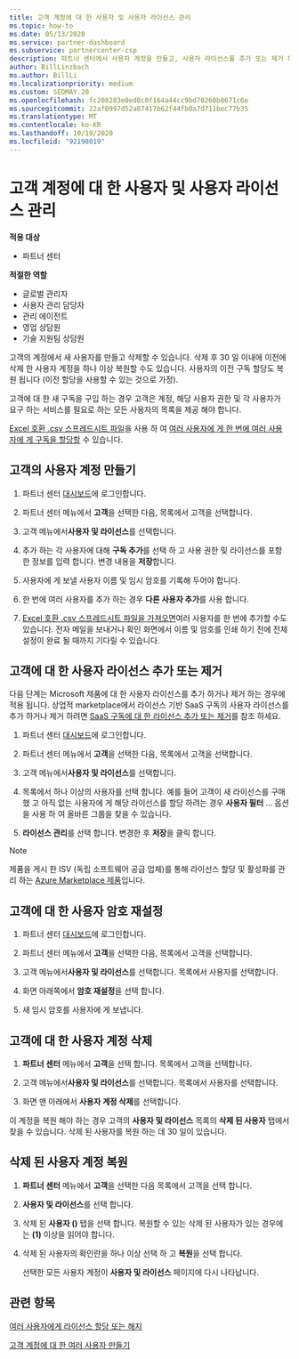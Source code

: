 ```yaml
---
title: 고객 계정에 대 한 사용자 및 사용자 라이선스 관리
ms.topic: how-to
ms.date: 05/13/2020
ms.service: partner-dashboard
ms.subservice: partnercenter-csp
description: 파트너 센터에서 사용자 계정을 만들고, 사용자 라이선스를 추가 또는 제거 하 고, 사용자 암호를 다시 설정 하 고, 사용자 계정을 삭제 하거나 복원 하는 등 파트너 센터에서 고객의 사용자를 관리 하는 방법에 대해 알아봅니다.
author: BillLinzbach
ms.author: BillLi
ms.localizationpriority: medium
ms.custom: SEOMAY.20
ms.openlocfilehash: fc208283e0ed8c0f164a44cc9bd70260b8671c6e
ms.sourcegitcommit: 22af0997d52a87417b62f44fb0a7d711bec77b35
ms.translationtype: MT
ms.contentlocale: ko-KR
ms.lasthandoff: 10/19/2020
ms.locfileid: "92198019"
---
```

# <a name="manage-users-and-user-licenses-for-customer-accounts"></a>고객 계정에 대 한 사용자 및 사용자 라이선스 관리

**적용 대상**

- 파트너 센터

**적절한 역할**

- 글로벌 관리자
- 사용자 관리 담당자
- 관리 에이전트
- 영업 상담원
- 기술 지원팀 상담원

고객의 계정에서 새 사용자를 만들고 삭제할 수 있습니다. 삭제 후 30 일 이내에 이전에 삭제 한 사용자 계정을 하나 이상 복원할 수도 있습니다. 사용자의 이전 구독 할당도 복원 됩니다 (이전 할당을 사용할 수 있는 것으로 가정).

고객에 대 한 새 구독을 구입 하는 경우 고객은 계정, 해당 사용자 권한 및 각 사용자가 요구 하는 서비스를 필요로 하는 모든 사용자의 목록을 제공 해야 합니다.  

[Excel 호환 .csv 스프레드시트 파일](adding-multiple-users-to-a-customer-account.md)을 사용 하 여 [여러 사용자에 게 한 번에 여러 사용자에 게 구독을 할당할](bulk-license-provisioning-for-multiple-users.md) 수 있습니다.

<a href="" id="createuseraccounts"></a>

## <a name="create-user-accounts-for-a-customer"></a>고객의 사용자 계정 만들기

1. 파트너 센터 [대시보드](https://partner.microsoft.com/dashboard)에 로그인합니다.

2. 파트너 센터 메뉴에서 **고객**을 선택한 다음, 목록에서 고객을 선택합니다.

3. 고객 메뉴에서**사용자 및 라이선스**를 선택합니다.

4. 추가 하는 각 사용자에 대해 **구독 추가**를 선택 하 고 사용 권한 및 라이선스를 포함 한 정보를 입력 합니다. 변경 내용을 **저장**합니다.

5. 사용자에 게 보낼 사용자 이름 및 임시 암호를 기록해 두어야 합니다.

6. 한 번에 여러 사용자를 추가 하는 경우 **다른 사용자 추가**를 사용 합니다.

7. [Excel 호환 .csv 스프레드시트 파일을 가져오면](adding-multiple-users-to-a-customer-account.md)여러 사용자를 한 번에 추가할 수도 있습니다. 전자 메일을 보내거나 확인 화면에서 이름 및 암호를 인쇄 하기 전에 전체 설정이 완료 될 때까지 기다릴 수 있습니다.

<a href="" id="userlicensing"></a>

## <a name="add-or-remove-user-licenses-for-a-customer"></a>고객에 대 한 사용자 라이선스 추가 또는 제거

다음 단계는 Microsoft 제품에 대 한 사용자 라이선스를 추가 하거나 제거 하는 경우에 적용 됩니다. 상업적 marketplace에서 라이선스 기반 SaaS 구독의 사용자 라이선스를 추가 하거나 제거 하려면 [SaaS 구독에 대 한 라이선스 추가 또는 제거](csp-commercial-marketplace-manage.md#add-or-remove-licenses-for-a-saas-subscription)를 참조 하세요.

1. 파트너 센터 [대시보드](https://partner.microsoft.com/dashboard)에 로그인합니다.

2. 파트너 센터 메뉴에서 **고객**을 선택한 다음, 목록에서 고객을 선택합니다.

3. 고객 메뉴에서**사용자 및 라이선스**를 선택합니다.

4. 목록에서 하나 이상의 사용자를 선택 합니다. 예를 들어 고객이 새 라이선스를 구매 했 고 아직 없는 사용자에 게 해당 라이선스를 할당 하려는 경우 **사용자 필터** ... 옵션을 사용 하 여 올바른 그룹을 찾을 수 있습니다.

5. **라이선스 관리**를 선택 합니다. 변경한 후 **저장**을 클릭 합니다.

> [!NOTE]
> 제품을 게시 한 ISV (독립 소프트웨어 공급 업체)를 통해 라이선스 할당 및 활성화를 관리 하는 [Azure Marketplace 제품](csp-commercial-marketplace-manage.md#assign-licenses-and-activate-a-subscription-on-behalf-of-a-customer)입니다.

<a href="" id="resetpassword"></a>

## <a name="reset-a-users-password-for-a-customer"></a>고객에 대 한 사용자 암호 재설정

1. 파트너 센터 [대시보드](https://partner.microsoft.com/dashboard)에 로그인합니다.

2. 파트너 센터 메뉴에서 **고객**을 선택한 다음, 목록에서 고객을 선택합니다.

3.  고객 메뉴에서**사용자 및 라이선스**를 선택합니다. 목록에서 사용자를 선택합니다.

4.  화면 아래쪽에서 **암호 재설정**을 선택 합니다. 

5.  새 임시 암호를 사용자에 게 보냅니다.

<a href="" id="deleteuseraccounts"></a>

## <a name="delete-user-accounts-for-a-customer"></a>고객에 대 한 사용자 계정 삭제

1.  **파트너 센터** 메뉴에서 **고객**을 선택 합니다. 목록에서 고객을 선택합니다.

2.  고객 메뉴에서**사용자 및 라이선스**를 선택합니다. 목록에서 사용자를 선택합니다.

3.  화면 맨 아래에서 **사용자 계정 삭제**를 선택합니다.

이 계정을 복원 해야 하는 경우 고객의 **사용자 및 라이선스** 목록의 **삭제 된 사용자** 탭에서 찾을 수 있습니다. 삭제 된 사용자를 복원 하는 데 30 일이 있습니다.

<a href="" id="restoreuseraccounts"></a>

## <a name="restore-deleted-user-accounts"></a>삭제 된 사용자 계정 복원

1.  **파트너 센터** 메뉴에서 **고객**을 선택한 다음 목록에서 고객을 선택 합니다.

2.  **사용자 및 라이선스**를 선택 합니다.

3.  삭제 된 **사용자 ()** 탭을 선택 합니다. 복원할 수 있는 삭제 된 사용자가 있는 경우에는 **(1)** 이상을 읽어야 합니다.

4.  삭제 된 사용자의 확인란을 하나 이상 선택 하 고 **복원**을 선택 합니다.

    선택한 모든 사용자 계정이 **사용자 및 라이선스** 페이지에 다시 나타납니다.

## <a name="related-topics"></a>관련 항목


[여러 사용자에게 라이선스 할당 또는 해지](bulk-license-provisioning-for-multiple-users.md)

[고객 계정에 대 한 여러 사용자 만들기](adding-multiple-users-to-a-customer-account.md)